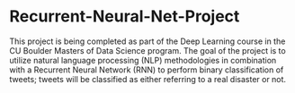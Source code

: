 # Recurrent-Neural-Net-Project
This project is being completed as part of the Deep Learning course in the CU Boulder Masters of Data Science program. The goal of the project is to utilize natural language processing (NLP) methodologies in combination with a Recurrent Neural Network (RNN) to perform binary classification of tweets; tweets will be classified as either referring to a real disaster or not.
